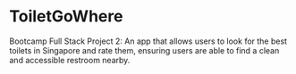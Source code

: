 # ToiletGoWhere
Bootcamp Full Stack Project 2: An app that allows users to look for the best toilets in Singapore and rate them, ensuring users are able to find a clean and accessible restroom nearby.
